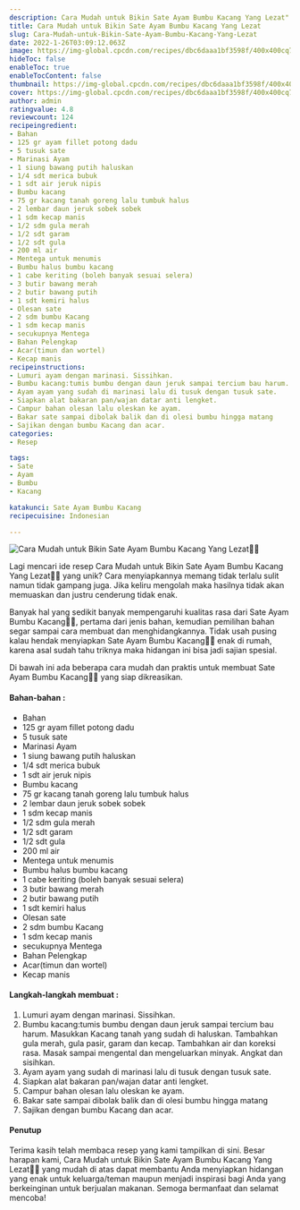 ```yaml
---
description: Cara Mudah untuk Bikin Sate Ayam Bumbu Kacang Yang Lezat"
title: Cara Mudah untuk Bikin Sate Ayam Bumbu Kacang Yang Lezat
slug: Cara-Mudah-untuk-Bikin-Sate-Ayam-Bumbu-Kacang-Yang-Lezat
date: 2022-1-26T03:09:12.063Z
image: https://img-global.cpcdn.com/recipes/dbc6daaa1bf3598f/400x400cq70/photo.jpg
hideToc: false
enableToc: true
enableTocContent: false
thumbnail: https://img-global.cpcdn.com/recipes/dbc6daaa1bf3598f/400x400cq70/photo.jpg
cover: https://img-global.cpcdn.com/recipes/dbc6daaa1bf3598f/400x400cq70/photo.jpg
author: admin
ratingvalue: 4.8
reviewcount: 124
recipeingredient:
- Bahan
- 125 gr ayam fillet potong dadu
- 5 tusuk sate
- Marinasi Ayam
- 1 siung bawang putih haluskan
- 1/4 sdt merica bubuk
- 1 sdt air jeruk nipis
- Bumbu kacang
- 75 gr kacang tanah goreng lalu tumbuk halus
- 2 lembar daun jeruk sobek sobek
- 1 sdm kecap manis
- 1/2 sdm gula merah
- 1/2 sdt garam
- 1/2 sdt gula
- 200 ml air
- Mentega untuk menumis
- Bumbu halus bumbu kacang
- 1 cabe keriting (boleh banyak sesuai selera)
- 3 butir bawang merah
- 2 butir bawang putih
- 1 sdt kemiri halus
- Olesan sate
- 2 sdm bumbu Kacang
- 1 sdm kecap manis
- secukupnya Mentega
- Bahan Pelengkap
- Acar(timun dan wortel)
- Kecap manis
recipeinstructions:
- Lumuri ayam dengan marinasi. Sissihkan.
- Bumbu kacang:tumis bumbu dengan daun jeruk sampai tercium bau harum. Masukkan Kacang tanah yang sudah di haluskan. Tambahkan gula merah, gula pasir, garam dan kecap. Tambahkan air dan koreksi rasa. Masak sampai mengental dan mengeluarkan minyak. Angkat dan sisihkan.
- Ayam ayam yang sudah di marinasi lalu di tusuk dengan tusuk sate.
- Siapkan alat bakaran pan/wajan datar anti lengket.
- Campur bahan olesan lalu oleskan ke ayam.
- Bakar sate sampai dibolak balik dan di olesi bumbu hingga matang
- Sajikan dengan bumbu Kacang dan acar.
categories:
- Resep

tags:
- Sate
- Ayam
- Bumbu
- Kacang

katakunci: Sate Ayam Bumbu Kacang
recipecuisine: Indonesian

---
```


![Cara Mudah untuk Bikin Sate Ayam Bumbu Kacang Yang Lezat👩‍🍳](https://img-global.cpcdn.com/recipes/dbc6daaa1bf3598f/400x400cq70/photo.jpg)

Lagi mencari ide resep Cara Mudah untuk Bikin Sate Ayam Bumbu Kacang Yang Lezat👩‍🍳 yang unik? Cara menyiapkannya memang tidak terlalu sulit namun tidak gampang juga. Jika keliru mengolah maka hasilnya tidak akan memuaskan dan justru cenderung tidak enak.

Banyak hal yang sedikit banyak mempengaruhi kualitas rasa dari Sate Ayam Bumbu Kacang👩‍🍳, pertama dari jenis bahan, kemudian pemilihan bahan segar sampai cara membuat dan menghidangkannya. Tidak usah pusing kalau hendak menyiapkan Sate Ayam Bumbu Kacang👩‍🍳 enak di rumah, karena asal sudah tahu triknya maka hidangan ini bisa jadi sajian spesial.

Di bawah ini ada beberapa cara mudah dan praktis untuk membuat Sate Ayam Bumbu Kacang👩‍🍳 yang siap dikreasikan.

<!--inarticleads1-->

#### Bahan-bahan :

- Bahan
- 125 gr ayam fillet potong dadu
- 5 tusuk sate
- Marinasi Ayam
- 1 siung bawang putih haluskan
- 1/4 sdt merica bubuk
- 1 sdt air jeruk nipis
- Bumbu kacang
- 75 gr kacang tanah goreng lalu tumbuk halus
- 2 lembar daun jeruk sobek sobek
- 1 sdm kecap manis
- 1/2 sdm gula merah
- 1/2 sdt garam
- 1/2 sdt gula
- 200 ml air
- Mentega untuk menumis
- Bumbu halus bumbu kacang
- 1 cabe keriting (boleh banyak sesuai selera)
- 3 butir bawang merah
- 2 butir bawang putih
- 1 sdt kemiri halus
- Olesan sate
- 2 sdm bumbu Kacang
- 1 sdm kecap manis
- secukupnya Mentega
- Bahan Pelengkap
- Acar(timun dan wortel)
- Kecap manis

<!--inarticleads2-->

#### Langkah-langkah membuat :

1. Lumuri ayam dengan marinasi. Sissihkan.
1. Bumbu kacang:tumis bumbu dengan daun jeruk sampai tercium bau harum. Masukkan Kacang tanah yang sudah di haluskan. Tambahkan gula merah, gula pasir, garam dan kecap. Tambahkan air dan koreksi rasa. Masak sampai mengental dan mengeluarkan minyak. Angkat dan sisihkan.
1. Ayam ayam yang sudah di marinasi lalu di tusuk dengan tusuk sate.
1. Siapkan alat bakaran pan/wajan datar anti lengket.
1. Campur bahan olesan lalu oleskan ke ayam.
1. Bakar sate sampai dibolak balik dan di olesi bumbu hingga matang
1. Sajikan dengan bumbu Kacang dan acar.

#### Penutup

Terima kasih telah membaca resep yang kami tampilkan di sini. Besar harapan kami, Cara Mudah untuk Bikin Sate Ayam Bumbu Kacang Yang Lezat👩‍🍳 yang mudah di atas dapat membantu Anda menyiapkan hidangan yang enak untuk keluarga/teman maupun menjadi inspirasi bagi Anda yang berkeinginan untuk berjualan makanan. Semoga bermanfaat dan selamat mencoba!